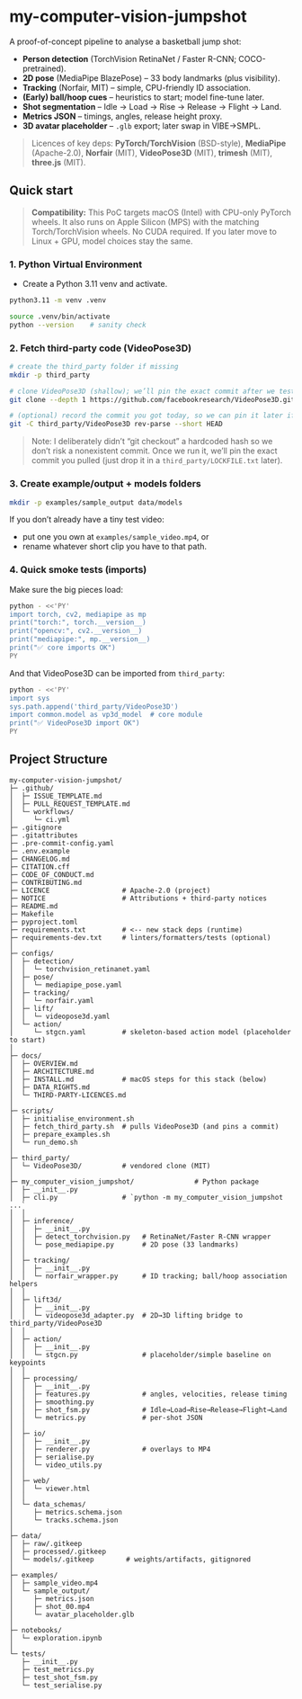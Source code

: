 # my-computer-vision-jumpshot

A proof-of-concept pipeline to analyse a basketball jump shot:

- **Person detection** (TorchVision RetinaNet / Faster R-CNN; COCO-pretrained).
- **2D pose** (MediaPipe BlazePose) – 33 body landmarks (plus visibility).
- **Tracking** (Norfair, MIT) – simple, CPU-friendly ID association.
- **(Early) ball/hoop cues** – heuristics to start; model fine-tune later.
- **Shot segmentation** – Idle → Load → Rise → Release → Flight → Land.
- **Metrics JSON** – timings, angles, release height proxy.
- **3D avatar placeholder** – `.glb` export; later swap in VIBE→SMPL.

> Licences of key deps: **PyTorch/TorchVision** (BSD-style), **MediaPipe** (Apache-2.0),
**Norfair** (MIT), **VideoPose3D** (MIT), **trimesh** (MIT), **three.js** (MIT).

## Quick start

> **Compatibility:** This PoC targets macOS (Intel) with CPU-only PyTorch wheels.
> It also runs on Apple Silicon (MPS) with the matching Torch/TorchVision wheels.
> No CUDA required. If you later move to Linux + GPU, model choices stay the same.

### 1. **Python Virtual Environment**

- Create a Python 3.11 venv and activate.

```bash
python3.11 -m venv .venv

source .venv/bin/activate
python --version    # sanity check
```

### 2. **Fetch third-party code (VideoPose3D)**

```bash
# create the third_party folder if missing
mkdir -p third_party

# clone VideoPose3D (shallow); we’ll pin the exact commit after we test it locally
git clone --depth 1 https://github.com/facebookresearch/VideoPose3D.git third_party/VideoPose3D

# (optional) record the commit you got today, so we can pin it later if needed
git -C third_party/VideoPose3D rev-parse --short HEAD
```

> Note: I deliberately didn’t “git checkout” a hardcoded hash so we don’t risk a nonexistent commit. Once we run it, we’ll pin the exact commit you pulled (just drop it in a `third_party/LOCKFILE.txt` later).

### 3. Create example/output + models folders

```bash
mkdir -p examples/sample_output data/models
```

If you don’t already have a tiny test video:

- put one you own at `examples/sample_video.mp4`, or
- rename whatever short clip you have to that path.

### 4. Quick smoke tests (imports)

Make sure the big pieces load:

```bash
python - <<'PY'
import torch, cv2, mediapipe as mp
print("torch:", torch.__version__)
print("opencv:", cv2.__version__)
print("mediapipe:", mp.__version__)
print("✅ core imports OK")
PY
```

And that VideoPose3D can be imported from `third_party`:

```bash
python - <<'PY'
import sys
sys.path.append('third_party/VideoPose3D')
import common.model as vp3d_model  # core module
print("✅ VideoPose3D import OK")
PY
```

## Project Structure

```plaintext
my-computer-vision-jumpshot/
├─ .github/
│  ├─ ISSUE_TEMPLATE.md
│  ├─ PULL_REQUEST_TEMPLATE.md
│  └─ workflows/
│     └─ ci.yml
├─ .gitignore
├─ .gitattributes
├─ .pre-commit-config.yaml
├─ .env.example
├─ CHANGELOG.md
├─ CITATION.cff
├─ CODE_OF_CONDUCT.md
├─ CONTRIBUTING.md
├─ LICENCE                  # Apache-2.0 (project)
├─ NOTICE                   # Attributions + third-party notices
├─ README.md
├─ Makefile
├─ pyproject.toml          
├─ requirements.txt         # <-- new stack deps (runtime)
├─ requirements-dev.txt     # linters/formatters/tests (optional)
│
├─ configs/
│  ├─ detection/
│  │  └─ torchvision_retinanet.yaml
│  ├─ pose/
│  │  └─ mediapipe_pose.yaml
│  ├─ tracking/
│  │  └─ norfair.yaml
│  ├─ lift/
│  │  └─ videopose3d.yaml
│  └─ action/
│     └─ stgcn.yaml         # skeleton-based action model (placeholder to start)
│
├─ docs/
│  ├─ OVERVIEW.md
│  ├─ ARCHITECTURE.md
│  ├─ INSTALL.md            # macOS steps for this stack (below)
│  ├─ DATA_RIGHTS.md
│  └─ THIRD-PARTY-LICENCES.md
│
├─ scripts/
│  ├─ initialise_environment.sh
│  ├─ fetch_third_party.sh  # pulls VideoPose3D (and pins a commit)
│  ├─ prepare_examples.sh
│  └─ run_demo.sh
│
├─ third_party/
│  └─ VideoPose3D/          # vendored clone (MIT)
│
├─ my_computer_vision_jumpshot/               # Python package
│  ├─ __init__.py
│  ├─ cli.py                # `python -m my_computer_vision_jumpshot ...`
│  │
│  ├─ inference/
│  │  ├─ __init__.py
│  │  ├─ detect_torchvision.py   # RetinaNet/Faster R-CNN wrapper
│  │  └─ pose_mediapipe.py       # 2D pose (33 landmarks)
│  │
│  ├─ tracking/
│  │  ├─ __init__.py
│  │  └─ norfair_wrapper.py      # ID tracking; ball/hoop association helpers
│  │
│  ├─ lift3d/
│  │  ├─ __init__.py
│  │  └─ videopose3d_adapter.py  # 2D→3D lifting bridge to third_party/VideoPose3D
│  │
│  ├─ action/
│  │  ├─ __init__.py
│  │  └─ stgcn.py                # placeholder/simple baseline on keypoints
│  │
│  ├─ processing/
│  │  ├─ __init__.py
│  │  ├─ features.py             # angles, velocities, release timing
│  │  ├─ smoothing.py
│  │  ├─ shot_fsm.py             # Idle→Load→Rise→Release→Flight→Land
│  │  └─ metrics.py              # per-shot JSON
│  │
│  ├─ io/
│  │  ├─ __init__.py
│  │  ├─ renderer.py             # overlays to MP4
│  │  ├─ serialise.py
│  │  └─ video_utils.py
│  │
│  ├─ web/
│  │  └─ viewer.html
│  │
│  └─ data_schemas/
│     ├─ metrics.schema.json
│     └─ tracks.schema.json
│
├─ data/
│  ├─ raw/.gitkeep
│  ├─ processed/.gitkeep
│  └─ models/.gitkeep        # weights/artifacts, gitignored
│
├─ examples/
│  ├─ sample_video.mp4
│  └─ sample_output/
│     ├─ metrics.json
│     ├─ shot_00.mp4
│     └─ avatar_placeholder.glb
│
├─ notebooks/
│  └─ exploration.ipynb
│
└─ tests/
   ├─ __init__.py
   ├─ test_metrics.py
   ├─ test_shot_fsm.py
   └─ test_serialise.py
```
